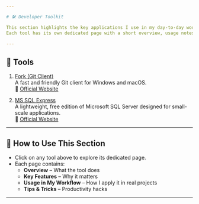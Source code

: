 ```yaml
---

# 🛠️ Developer Toolkit

This section highlights the key applications I use in my day-to-day work as a Software Engineer.  
Each tool has its own dedicated page with a short overview, usage notes, and tips & tricks.  

---
```


## 📌 Tools

1. [Fork (Git Client)](./Fork.md)  
   A fast and friendly Git client for Windows and macOS.  
   🔗 [Official Website](https://git-fork.com/)

2. [MS SQL Express](./MS_SQL_Express.md)  
   A lightweight, free edition of Microsoft SQL Server designed for small-scale applications.  
   🔗 [Official Website](https://www.microsoft.com/en-us/download/details.aspx?id=104781&lc=1033&msockid=2e3c67cf685a6d5717057269690d6cfb)
   
<!--

TO FINISH

3. [MS SQL Lite](./SQLite.md)  
   A self-contained, serverless SQL database engine widely used in lightweight apps.

4. [MS SQL Management Studio (SSMS)](./SSMS.md)  
   An integrated environment for managing SQL infrastructure.  

5. [DBeaver Community](./DBeaver.md)  
   A universal database manager supporting multiple database systems.  
   🔗 [Official Website](https://dbeaver.io/)

6. [Beyond Compare](./BCompare.md)  
   A powerful file and folder comparison tool for developers.  
   🔗 [Official Website](https://www.scootersoftware.com/home)
-->

---

## 📖 How to Use This Section
- Click on any tool above to explore its dedicated page.  
- Each page contains:
  - **Overview** – What the tool does  
  - **Key Features** – Why it matters  
  - **Usage in My Workflow** – How I apply it in real projects  
  - **Tips & Tricks** – Productivity hacks  

---
